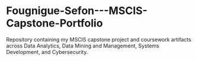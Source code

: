 # Fougnigue-Sefon---MSCIS-Capstone-Portfolio
Repository containing my MSCIS capstone project and coursework artifacts across Data Analytics, Data Mining and Management, Systems Development, and Cybersecurity.
